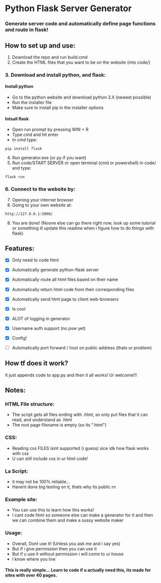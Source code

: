 # Python Flask Server Generator
### Generate server code and automatically define page functions and route in flask!

## How to set up and use:
1. Download the repo and run build.cmd
2. Create the HTML files that you want to be on the website (into code/)
### 3. Download and install python, and flask:
#### Install python
  - Go to the python website and download python 3.X (newest possible)
  - Run the installer file
  - Make sure to install pip in the installer options
#### Intsall flask
  - Open run prompt by pressing WIN + R
  - Type cmd and hit enter
  - In cmd type:
```
pip install flask
``` 
4. Run generator.exe (or py if you want)
5. Run code/START SERVER or open terminal (cmd or powershell) in code/ and type:
```
flask run
```
### 6. Connect to the website by:
7. Opening your internet browser
8. Going to your own website at:
```
http://127.0.0.1:5000/
```
8. You are done!
(Noone else can go there right now, look up some tutorial or something ill update this readme when i figure how to do things with flask)

## Features:
- [X] Only need to code html
- [X] Automatically generate python-flask server
- [X] Automatically route all html files based on their name
- [X] Automatically return html code from their corresponding files
- [X] Automatically send html page to client web-browsers
- [X] Is cool
- [X] ALOT of logging in generator
- [X] Username auth support (no psw yet)
- [X] Config!
- [ ] Automatically port forward / host on public address (thats ur problem)


## How tf does it work?
It just appends code to app.py and then it all works! Ur welcome!!!

## Notes:
### HTML File structure:
- The script gets all files ending with .html, so only put files that it can read, and understand as .html
- The root page filename is empty (so its ".html")
### CSS:
- Reading css FILES isint supported (i guess) sice idk how flask works with css
- U can still include css in ur html code!
### La Script:
- it may not be 100% reliable...
- Havent done big testing on it, thats why its public rn
### Example site:
- You can use this to learn how this works!
- I cant code html so someone else can make a generator for it and then we can combine them and make a sussy website maker

### Usage:
- Overall, Dont use it! (Unless you ask me and i say yes)
- But if i give permission then you can use it
- But if u use it without permission i will come to ur house
- I know where you live

#### This is really simple... Learn to code if u actually need this, its made for sites with over 40 pages.